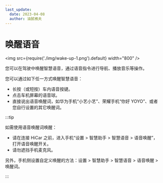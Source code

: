 ```yaml
---
last_update:
  date: 2023-04-08
  author: 油腻樵夫
---
```


# 唤醒语音

<img
    src={require('./img/wake-up-1.png').default}
    width="800" 
/>

您可以在驾驶中唤醒智慧语音，通过语音指令进行导航、播放音乐等操作。

您可以通过如下任一方式唤醒智慧语音：
* 长按（或短按）车内语音按键。
* 点击车机屏幕的语音球。
* 直接说出语音唤醒词，如华为手机“小艺小艺”、荣耀手机“你好 YOYO”、或者您自行设置的其它唤醒词。


:::tip

如需使用语音唤醒词唤醒：
* 请在连接 HiCar 之前，进入手机“设置 > 智慧助手 > 智慧语音 > 语音唤醒”，打开语音唤醒开关。
* 请勿遮挡手机麦克风。
  
另外，手机侧设置自定义唤醒的方法：设置 > 智慧助手 > 智慧语音 > 语音唤醒 > 唤醒词。

:::